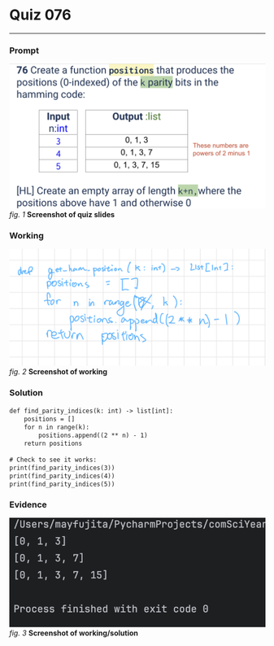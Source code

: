 # Quiz 076
<hr>

### Prompt
![](images/quiz_076_slide.png)
*fig. 1* **Screenshot of quiz slides**

### Working
![](images/quiz_076_working.jpeg)
*fig. 2* **Screenshot of working**

### Solution
```.python
def find_parity_indices(k: int) -> list[int]:
    positions = []
    for n in range(k):
        positions.append((2 ** n) - 1)
    return positions

# Check to see it works:
print(find_parity_indices(3))
print(find_parity_indices(4))
print(find_parity_indices(5))
```
### Evidence
![](images/quiz_076_evidence.png)
*fig. 3* **Screenshot of working/solution**